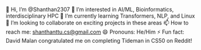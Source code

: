 👋 Hi, I’m @Shanthan2307
👀 I’m interested in AI/ML, Bioinformatics, interdisciplinary HPC
🌱 I’m currently learning Transformers, NLP, and Linux
💞️ I’m looking to collaborate on exciting projects in these areas
📫 How to reach me: shanthanttu.cs@gmail.com
😄 Pronouns: He/Him
⚡ Fun fact: David Malan congratulated me on completing Tideman in CS50 on Reddit!

<!---
Shanthan2307/Shanthan2307 is a ✨ special ✨ repository because its `README.md` (this file) appears on your GitHub profile.
You can click the Preview link to take a look at your changes.
--->
